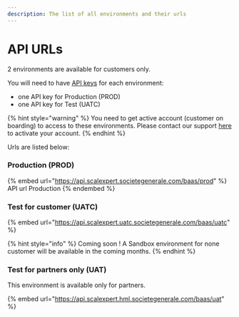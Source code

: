 ```yaml
---
description: The list of all environments and their urls
---
```


# API URLs

2 environments are available for customers only.&#x20;

You will need to have [API keys](../../for-customers/before-you-start/api-key.md) for each environment:&#x20;

* one API key for Production (PROD)
* one API key for Test (UATC)

{% hint style="warning" %}
You need to get active account (customer on boarding) to access to these environments. Please contact our support [here](https://e-commerce.societegenerale.com/app/fr/page/nous-contacter) to activate your account.&#x20;
{% endhint %}

Urls are listed below:

### Production (PROD)

{% embed url="https://api.scalexpert.societegenerale.com/baas/prod" %}
API url Production
{% endembed %}

### Test for customer (UATC)

{% embed url="https://api.scalexpert.uatc.societegenerale.com/baas/uatc" %}

{% hint style="info" %}
Coming soon ! A Sandbox environment for none customer will be available in the coming months.&#x20;
{% endhint %}

### Test for partners only (UAT)

This environment is available only for partners.&#x20;

{% embed url="https://api.scalexpert.hml.societegenerale.com/baas/uat" %}
